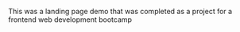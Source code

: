 This was a landing page demo that was completed as a project for a frontend web development bootcamp